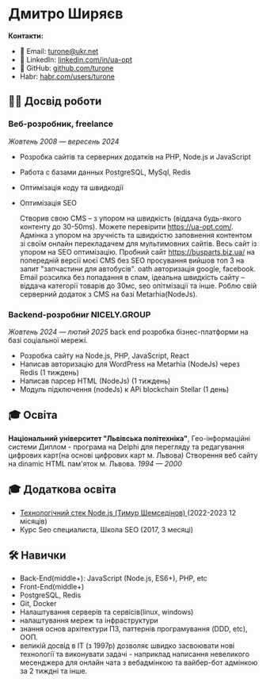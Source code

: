 # Дмитро Ширяєв

**Контакти:**
- 📧 Email: turone@ukr.net  
- 💼 LinkedIn: [linkedin.com/in/ua-opt](https://linkedin.com/in/ua-opt)  
- 🐙 GitHub: [github.com/turone](https://github.com/turone)
- Habr:  [habr.com/users/turone](https://habr.com/ru/users/turone/articles/)

## 🧑‍💻 Досвід роботи
### Веб-розробник, freelance
*Жовтень 2008 — вересень 2024*
- Розробка сайтів та серверних додатків на PHP, Node.js и JavaScript  
- Работа с базами данных PostgreSQL, MySql, Redis 
- Оптимізація коду та швидкодії
- Оптимізація SEO
  
  Створив свою CMS – з упором на швидкість (віддача будь-якого контенту до 30-50ms). Можете перевірити https://ua-opt.com/. Адмінка з упором на зручність та швидкістю заповнення контентом зі своїм онлайн перекладачем для мультимовних сайтів. Весь сайт із упором на SEO оптимізацію. Пробний сайт https://busparts.biz.ua/ на попередній версії моєї CMS без SEO просування вийшов топ 3 на запит "запчастини для автобусів". oath авторизація google, facebook. Email розсилка без попадання в спам, ідеальна швидкість сайту – віддача категорії товарів до 30мс, seo опітмізації та інше.
Роблю свій серверний додаток з CMS на базі Metarhia(NodeJs).


### Backend-розробниr NICELY.GROUP
*Жовтень 2024 — лютий 2025*
back end розробка бізнес-платформи на базі соціальної мережі.
- Розробка сайту на Node.js, PHP, JavaScript, React
- Написав авторизацію для WordPress на Metarhia (NodeJs) через Redis (1 тиждень)
- Написав парсер HTML (NodeJs) (1 тиждень)
- Модуль підключення (nodeJs) к APi blockchain Stellar (1 день)


## 🎓 Освіта 
**Національний університет "Львівська політехніка"**, Гео-інформаційні системи
Диплом - програма на Delphi для перегляду та редагування цифрових карт(на основі цифрових карт м. Львова)
Створення веб сайту на dinamic HTML пам'яток м. Львова.
*1994 — 2000*  

## 🎓 Додаткова освіта 
 - [Технологічний стек Node.js (Тимур Шемседінов) ](https://github.com/HowProgrammingWorks/Index/blob/master/Courses/NodeJS-2024.md) (2022-2023 12 місяців)
 - Курс Seo специалиста, Школа SEO (2017, 3 месяці)

## 🛠️ Навички
- Back-End(middle+): JavaScript (Node.js, ES6+), PHP, etc  
- Front-End(middle+)
- PostgreSQL, Redis  
- Git, Docker
- Налаштування серверів та сервісів(linux, windows)
- налаштування мереж та інфраструктури
- знання основ архітектури ПЗ, паттернів програмування (DDD, etc), ООП.
- великій досвід в ІТ (з 1997р) дозволяє швидко засвоювати нові технології та виконувати задачі - наприклад написання невеликого месенджера для онлайн чата з вебадмінкою та вайбер-бот адмінкою за 2 тиждні та інше.



